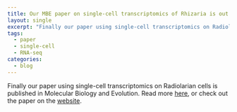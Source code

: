```yaml
---
title: Our MBE paper on single-cell transcriptomics of Rhizaria is out!
layout: single
excerpt: "Finally our paper using single-cell transcriptomics on Radiolarians is published in MBE."
tags:
  - paper
  - single-cell
  - RNA-seq
categories:
  - blog
---
```


Finally our paper using single-cell transcriptomics on Radiolarian cells is published in Molecular Biology and Evolution. Read more [here](/publications/02-2017-Rhizaria-single-cell/), or check out the paper on the [website](https://academic.oup.com/mbe/article/3058782/Single-cell-transcriptomics-mega-phylogeny-and-the).